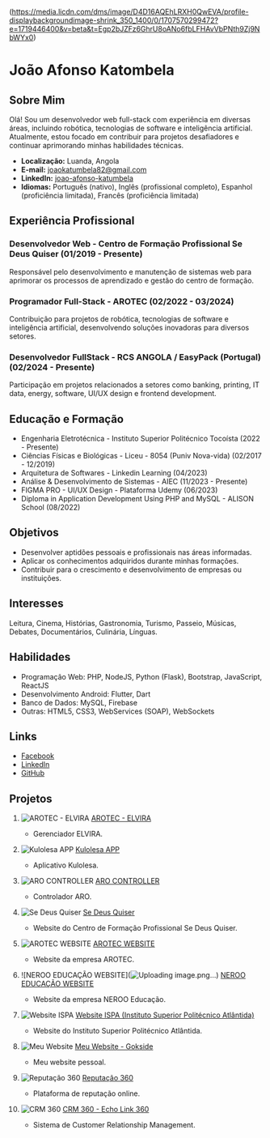 (https://media.licdn.com/dms/image/D4D16AQEhLRXH0QwEVA/profile-displaybackgroundimage-shrink_350_1400/0/1707570299472?e=1719446400&v=beta&t=Egp2bJZFz6GhrU8oANo6fbLFHAvVbPNth9Zj9NbWYx0)

# João Afonso Katombela

## Sobre Mim
Olá! Sou um desenvolvedor web full-stack com experiência em diversas áreas, incluindo robótica, tecnologias de software e inteligência artificial. Atualmente, estou focado em contribuir para projetos desafiadores e continuar aprimorando minhas habilidades técnicas.

- **Localização:** Luanda, Angola
- **E-mail:** joaokatumbela82@gmail.com
- **LinkedIn:** [joao-afonso-katumbela](https://linkedin.com/in/joao-afonso-katumbela)
- **Idiomas:** Português (nativo), Inglês (profissional completo), Espanhol (proficiência limitada), Francês (proficiência limitada)

## Experiência Profissional
### Desenvolvedor Web - Centro de Formação Profissional Se Deus Quiser (01/2019 - Presente)
Responsável pelo desenvolvimento e manutenção de sistemas web para aprimorar os processos de aprendizado e gestão do centro de formação.

### Programador Full-Stack - AROTEC (02/2022 - 03/2024)
Contribuição para projetos de robótica, tecnologias de software e inteligência artificial, desenvolvendo soluções inovadoras para diversos setores.

### Desenvolvedor FullStack - RCS ANGOLA / EasyPack (Portugal) (02/2024 - Presente)
Participação em projetos relacionados a setores como banking, printing, IT data, energy, software, UI/UX design e frontend development.

## Educação e Formação
- Engenharia Eletrotécnica - Instituto Superior Politécnico Tocoísta (2022 - Presente)
- Ciências Físicas e Biológicas - Liceu - 8054 (Puniv Nova-vida) (02/2017 - 12/2019)
- Arquitetura de Softwares - Linkedin Learning (04/2023)
- Análise & Desenvolvimento de Sistemas - AIEC (11/2023 - Presente)
- FIGMA PRO - UI/UX Design - Plataforma Udemy (06/2023)
- Diploma in Application Development Using PHP and MySQL - ALISON School (08/2022)

## Objetivos
- Desenvolver aptidões pessoais e profissionais nas áreas informadas.
- Aplicar os conhecimentos adquiridos durante minhas formações.
- Contribuir para o crescimento e desenvolvimento de empresas ou instituições.

## Interesses
Leitura, Cinema, Histórias, Gastronomia, Turismo, Passeio, Músicas, Debates, Documentários, Culinária, Línguas.

## Habilidades
- Programação Web: PHP, NodeJS, Python (Flask), Bootstrap, JavaScript, ReactJS
- Desenvolvimento Android: Flutter, Dart
- Banco de Dados: MySQL, Firebase
- Outras: HTML5, CSS3, WebServices (SOAP), WebSockets

## Links
- [Facebook](https://www.facebook.com/jkatombela)
- [LinkedIn](https://linkedin.com/in/joao-afonso-katumbela)
- [GitHub](https://github.com/katumbela)

## Projetos

1. ![AROTEC - ELVIRA](https://img.icons8.com/ios/50/fff/robot-2.png) [AROTEC - ELVIRA](https://elvira-manager-delta.vercel.app/)
   - Gerenciador ELVIRA.

2. ![Kulolesa APP](https://img.icons8.com/ios/50/fff/android-os.png) [Kulolesa APP](https://play.google.com/store/apps/details?id=com.arotec.katumbela.kulolesa)
   - Aplicativo Kulolesa.

3. ![ARO CONTROLLER](https://img.icons8.com/ios/50/fff/android-os.png) [ARO CONTROLLER](https://play.google.com/store/apps/details?id=com.katumbela.arotec.arobot.arobot_controller)
   - Controlador ARO.

4. ![Se Deus Quiser](https://img.icons8.com/ios-filled/50/domain.png) [Se Deus Quiser](https://sedeusquiser.org)
   - Website do Centro de Formação Profissional Se Deus Quiser.

5. ![AROTEC WEBSITE](https://img.icons8.com/ios-filled/50/domain.png) [AROTEC WEBSITE](https://arotec.ao/pt)
   - Website da empresa AROTEC.

6. ![NEROO EDUCAÇÃO WEBSITE](![Uploading image.png…]()) [NEROO EDUCAÇÃO WEBSITE](https://neroo-omega.vercel.app)
   - Website da empresa NEROO Educação.

7. ![Website ISPA](https://img.icons8.com/ios-filled/50/domain.png) [Website ISPA (Instituto Superior Politécnico Atlântida)](https://ispatlantida.co.ao)
   - Website do Instituto Superior Politécnico Atlântida.

8. ![Meu Website](https://img.icons8.com/ios-filled/50/domain.png) [Meu Website - Gokside](https://gokside.site)
   - Meu website pessoal.

9. ![Reputação 360](https://img.icons8.com/ios-filled/50/domain.png) [Reputação 360](https://reputacao360.online)
   - Plataforma de reputação online.

10. ![CRM 360](https://img.icons8.com/ios-filled/50/domain.png) [CRM 360 - Echo Link 360](https://crm-360.vercel.app)
    - Sistema de Customer Relationship Management.
